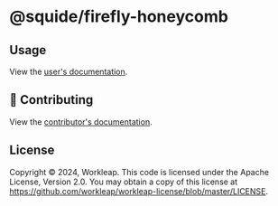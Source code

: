# @squide/firefly-honeycomb

## Usage

View the [user's documentation](https://workleap.github.io/wl-squide/).

## 🤝 Contributing

View the [contributor's documentation](../../CONTRIBUTING.md).

## License

Copyright © 2024, Workleap. This code is licensed under the Apache License, Version 2.0. You may obtain a copy of this license at https://github.com/workleap/workleap-license/blob/master/LICENSE.
